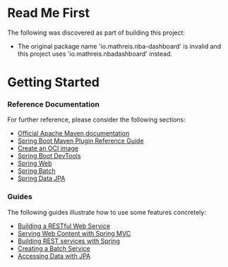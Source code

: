 # Read Me First

The following was discovered as part of building this project:

- The original package name 'io.mathreis.nba-dashboard' is invalid and this project uses 'io.mathreis.nbadashboard' instead.

# Getting Started

### Reference Documentation

For further reference, please consider the following sections:

- [Official Apache Maven documentation](https://maven.apache.org/guides/index.html)
- [Spring Boot Maven Plugin Reference Guide](https://docs.spring.io/spring-boot/docs/2.5.4/maven-plugin/reference/html/)
- [Create an OCI image](https://docs.spring.io/spring-boot/docs/2.5.4/maven-plugin/reference/html/#build-image)
- [Spring Boot DevTools](https://docs.spring.io/spring-boot/docs/2.5.4/reference/htmlsingle/#using-boot-devtools)
- [Spring Web](https://docs.spring.io/spring-boot/docs/2.5.4/reference/htmlsingle/#boot-features-developing-web-applications)
- [Spring Batch](https://docs.spring.io/spring-boot/docs/2.5.4/reference/htmlsingle/#howto-batch-applications)
- [Spring Data JPA](https://docs.spring.io/spring-boot/docs/2.5.4/reference/htmlsingle/#boot-features-jpa-and-spring-data)

### Guides

The following guides illustrate how to use some features concretely:

- [Building a RESTful Web Service](https://spring.io/guides/gs/rest-service/)
- [Serving Web Content with Spring MVC](https://spring.io/guides/gs/serving-web-content/)
- [Building REST services with Spring](https://spring.io/guides/tutorials/bookmarks/)
- [Creating a Batch Service](https://spring.io/guides/gs/batch-processing/)
- [Accessing Data with JPA](https://spring.io/guides/gs/accessing-data-jpa/)
